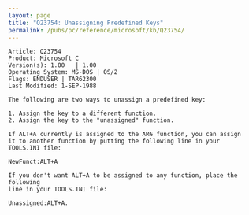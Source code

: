 ```yaml
---
layout: page
title: "Q23754: Unassigning Predefined Keys"
permalink: /pubs/pc/reference/microsoft/kb/Q23754/
---
```


	Article: Q23754
	Product: Microsoft C
	Version(s): 1.00   | 1.00
	Operating System: MS-DOS | OS/2
	Flags: ENDUSER | TAR62300
	Last Modified: 1-SEP-1988
	
	The following are two ways to unassign a predefined key:
	
	1. Assign the key to a different function.
	2. Assign the key to the "unassigned" function.
	
	If ALT+A currently is assigned to the ARG function, you can assign
	it to another function by putting the following line in your
	TOOLS.INI file:
	
	NewFunct:ALT+A
	
	If you don't want ALT+A to be assigned to any function, place the following
	line in your TOOLS.INI file:
	
	Unassigned:ALT+A.
